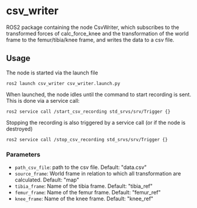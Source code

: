 # csv_writer

ROS2 package containing the node CsvWriter, which subscribes to the transformed forces of calc_force_knee and the transformation of the world frame to the femur/tibia/knee frame, and writes the data to a csv file. 

## Usage

The node is started via the launch file 
```
ros2 launch csv_writer csv_writer.launch.py
```
When launched, the node idles until the command to start recording is sent. This is done via a service call: 
```
ros2 service call /start_csv_recording std_srvs/srv/Trigger {}
```
Stopping the recording is also triggered by a service call (or if the node is destroyed)
```
ros2 service call /stop_csv_recording std_srvs/srv/Trigger {}
```

### Parameters

- `path_csv_file`: path to the csv file. Default: "data.csv"
- `source_frame`: World frame in relation to which all transformation are calculated. Default: "map"
- `tibia_frame`: Name of the tibia frame. Default: "tibia_ref"
- `femur_frame`: Name of the femur frame. Default: "femur_ref"
- `knee_frame`: Name of the knee frame. Default: "knee_ref"

